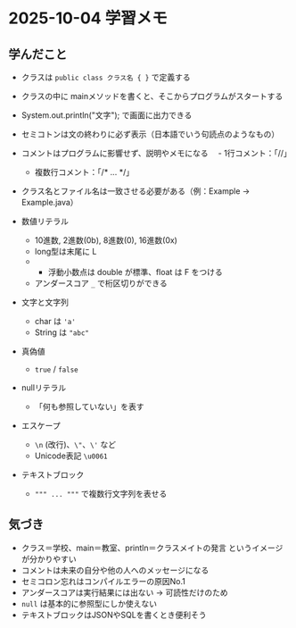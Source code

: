 # 2025-10-04 学習メモ

## 学んだこと
- クラスは `public class クラス名 { }` で定義する
- クラスの中に mainメソッドを書くと、そこからプログラムがスタートする
- System.out.println("文字"); で画面に出力できる
- セミコトンは文の終わりに必ず表示（日本語でいう句読点のようなもの）
- コメントはプログラムに影響せず、説明やメモになる
　- 1行コメント：「//」
  - 複数行コメント：「/* ... */」
- クラス名とファイル名は一致させる必要がある（例：Example → Example.java）

- 数値リテラル
  - 10進数, 2進数(0b), 8進数(0), 16進数(0x)
  - long型は末尾に L
  - - 浮動小数点は double が標準、float は F をつける
  - アンダースコア `_` で桁区切りができる
- 文字と文字列
  - char は `'a'`
  - String は `"abc"`
- 真偽値
  - `true` / `false`
- nullリテラル
  - 「何も参照していない」を表す
- エスケープ
  - `\n` (改行)、`\"`、`\'` など
  - Unicode表記 `\u0061`
- テキストブロック
  - `""" ... """` で複数行文字列を表せる

## 気づき
- クラス＝学校、main＝教室、println＝クラスメイトの発言 というイメージが分かりやすい
- コメントは未来の自分や他の人へのメッセージになる
- セミコロン忘れはコンパイルエラーの原因No.1
- アンダースコアは実行結果には出ない → 可読性だけのため
- `null` は基本的に参照型にしか使えない
- テキストブロックはJSONやSQLを書くとき便利そう
